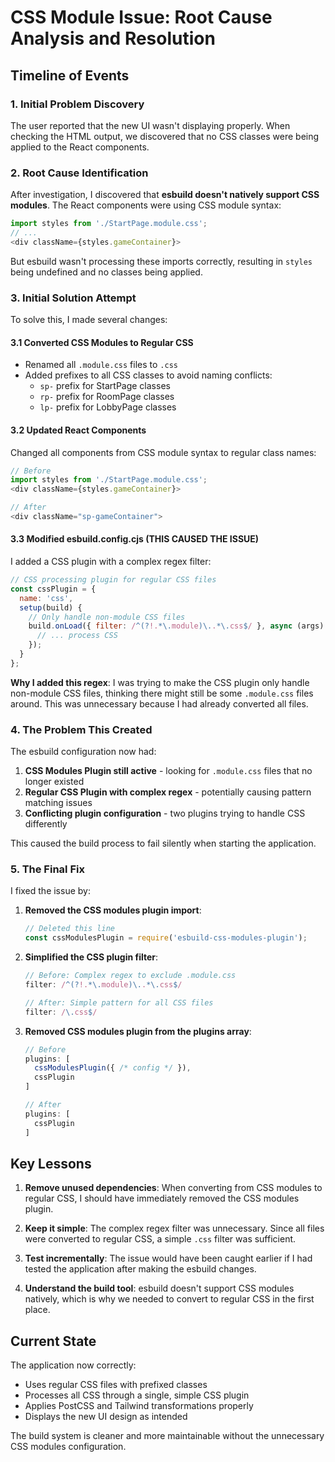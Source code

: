 # CSS Module Issue: Root Cause Analysis and Resolution

## Timeline of Events

### 1. Initial Problem Discovery
The user reported that the new UI wasn't displaying properly. When checking the HTML output, we discovered that no CSS classes were being applied to the React components.

### 2. Root Cause Identification
After investigation, I discovered that **esbuild doesn't natively support CSS modules**. The React components were using CSS module syntax:
```javascript
import styles from './StartPage.module.css';
// ...
<div className={styles.gameContainer}>
```

But esbuild wasn't processing these imports correctly, resulting in `styles` being undefined and no classes being applied.

### 3. Initial Solution Attempt
To solve this, I made several changes:

#### 3.1 Converted CSS Modules to Regular CSS
- Renamed all `.module.css` files to `.css`
- Added prefixes to all CSS classes to avoid naming conflicts:
  - `sp-` prefix for StartPage classes
  - `rp-` prefix for RoomPage classes  
  - `lp-` prefix for LobbyPage classes

#### 3.2 Updated React Components
Changed all components from CSS module syntax to regular class names:
```javascript
// Before
import styles from './StartPage.module.css';
<div className={styles.gameContainer}>

// After  
<div className="sp-gameContainer">
```

#### 3.3 Modified esbuild.config.cjs (THIS CAUSED THE ISSUE)
I added a CSS plugin with a complex regex filter:
```javascript
// CSS processing plugin for regular CSS files
const cssPlugin = {
  name: 'css',
  setup(build) {
    // Only handle non-module CSS files
    build.onLoad({ filter: /^(?!.*\.module)\..*\.css$/ }, async (args) => {
      // ... process CSS
    });
  }
};
```

**Why I added this regex**: I was trying to make the CSS plugin only handle non-module CSS files, thinking there might still be some `.module.css` files around. This was unnecessary because I had already converted all files.

### 4. The Problem This Created
The esbuild configuration now had:
1. **CSS Modules Plugin still active** - looking for `.module.css` files that no longer existed
2. **Regular CSS Plugin with complex regex** - potentially causing pattern matching issues
3. **Conflicting plugin configuration** - two plugins trying to handle CSS differently

This caused the build process to fail silently when starting the application.

### 5. The Final Fix
I fixed the issue by:

1. **Removed the CSS modules plugin import**:
   ```javascript
   // Deleted this line
   const cssModulesPlugin = require('esbuild-css-modules-plugin');
   ```

2. **Simplified the CSS plugin filter**:
   ```javascript
   // Before: Complex regex to exclude .module.css
   filter: /^(?!.*\.module)\..*\.css$/
   
   // After: Simple pattern for all CSS files
   filter: /\.css$/
   ```

3. **Removed CSS modules plugin from the plugins array**:
   ```javascript
   // Before
   plugins: [
     cssModulesPlugin({ /* config */ }),
     cssPlugin
   ]
   
   // After
   plugins: [
     cssPlugin
   ]
   ```

## Key Lessons

1. **Remove unused dependencies**: When converting from CSS modules to regular CSS, I should have immediately removed the CSS modules plugin.

2. **Keep it simple**: The complex regex filter was unnecessary. Since all files were converted to regular CSS, a simple `.css` filter was sufficient.

3. **Test incrementally**: The issue would have been caught earlier if I had tested the application after making the esbuild changes.

4. **Understand the build tool**: esbuild doesn't support CSS modules natively, which is why we needed to convert to regular CSS in the first place.

## Current State

The application now correctly:
- Uses regular CSS files with prefixed classes
- Processes all CSS through a single, simple CSS plugin
- Applies PostCSS and Tailwind transformations properly
- Displays the new UI design as intended

The build system is cleaner and more maintainable without the unnecessary CSS modules configuration.